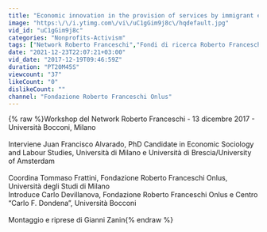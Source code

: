 ```yaml
---
title: "Economic innovation in the provision of services by immigrant entrepreneurs"
image: "https:\/\/i.ytimg.com\/vi\/uC1gGim9j8c\/hqdefault.jpg"
vid_id: "uC1gGim9j8c"
categories: "Nonprofits-Activism"
tags: ["Network Roberto Franceschi","Fondi di ricerca Roberto Franceschi","immigrazione"]
date: "2021-12-23T22:07:21+03:00"
vid_date: "2017-12-19T09:46:59Z"
duration: "PT20M45S"
viewcount: "37"
likeCount: "0"
dislikeCount: ""
channel: "Fondazione Roberto Franceschi Onlus"
---
```

{% raw %}Workshop del Network Roberto Franceschi - 13 dicembre 2017 - Università Bocconi, Milano <br /><br />Interviene Juan Francisco Alvarado, PhD Candidate in Economic Sociology and Labour Studies, Università di Milano e Università di Brescia/University of Amsterdam<br /><br />Coordina Tommaso Frattini, Fondazione Roberto Franceschi Onlus, Università degli Studi di Milano<br />Introduce Carlo Devillanova, Fondazione Roberto Franceschi Onlus e Centro “Carlo F. Dondena”, Università Bocconi<br /><br />Montaggio e riprese di Gianni Zanin{% endraw %}
